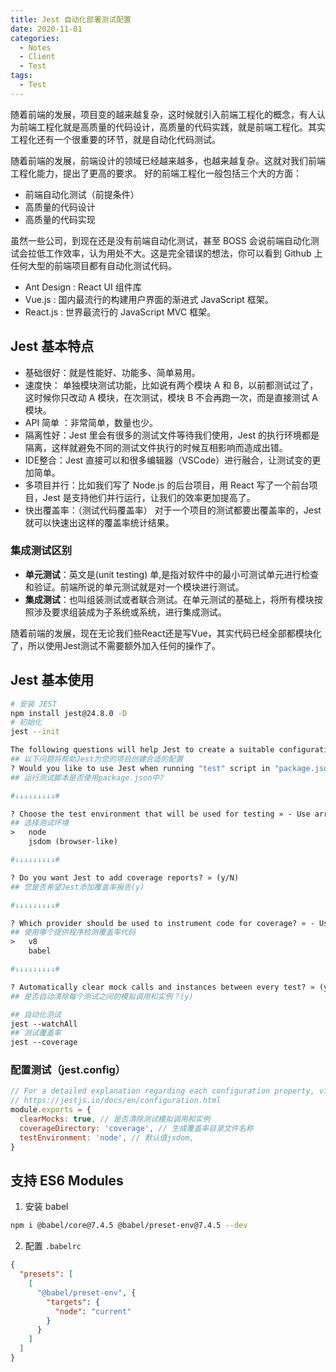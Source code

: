 ```yaml
---
title: Jest 自动化部署测试配置
date: 2020-11-01
categories:
  - Notes
  - Client
  - Test
tags:
  - Test
---
```


随着前端的发展，项目变的越来越复杂，这时候就引入前端工程化的概念，有人认为前端工程化就是高质量的代码设计，高质量的代码实践，就是前端工程化。其实工程化还有一个很重要的环节，就是自动化代码测试。

随着前端的发展，前端设计的领域已经越来越多，也越来越复杂。这就对我们前端工程化能力，提出了更高的要求。 好的前端工程化一般包括三个大的方面：

- 前端自动化测试（前提条件）
- 高质量的代码设计
- 高质量的代码实现

虽然一些公司，到现在还是没有前端自动化测试，甚至 BOSS 会说前端自动化测试会拉低工作效率，认为用处不大。这是完全错误的想法，你可以看到 Github 上任何大型的前端项目都有自动化测试代码。

- Ant Design : React UI 组件库
- Vue.js : 国内最流行的构建用户界面的渐进式 JavaScript 框架。
- React.js : 世界最流行的 JavaScript MVC 框架。

<!-- more -->

## Jest 基本特点

- 基础很好：就是性能好、功能多、简单易用。
- 速度快： 单独模块测试功能，比如说有两个模块 A 和 B，以前都测试过了，这时候你只改动 A 模块，在次测试，模块 B 不会再跑一次，而是直接测试 A 模块。
- API 简单 ：非常简单，数量也少。
- 隔离性好：Jest 里会有很多的测试文件等待我们使用，Jest 的执行环境都是隔离，这样就避免不同的测试文件执行的时候互相影响而造成出错。
- IDE整合：Jest 直接可以和很多编辑器（VSCode）进行融合，让测试变的更加简单。
- 多项目并行：比如我们写了 Node.js 的后台项目，用 React 写了一个前台项目，Jest 是支持他们并行运行，让我们的效率更加提高了。
- 快出覆盖率：（测试代码覆盖率） 对于一个项目的测试都要出覆盖率的，Jest就可以快速出这样的覆盖率统计结果。

### 集成测试区别

- **单元测试**：英文是(unit testing) 单,是指对软件中的最小可测试单元进行检查和验证。前端所说的单元测试就是对一个模块进行测试。
- **集成测试**：也叫组装测试或者联合测试。在单元测试的基础上，将所有模块按照涉及要求组装成为子系统或系统，进行集成测试。

随着前端的发展，现在无论我们些React还是写Vue，其实代码已经全部都模块化了，所以使用Jest测试不需要额外加入任何的操作了。

## Jest 基本使用

```sh
# 安装 JEST
npm install jest@24.8.0 -D
# 初始化
jest --init
```

```makefile
The following questions will help Jest to create a suitable configuration for your project
## 以下问题将帮助Jest为您的项目创建合适的配置
? Would you like to use Jest when running "test" script in "package.json"? » (Y/n)
## 运行测试脚本是否使用package.json中?

#↓↓↓↓↓↓↓↓↓#

? Choose the test environment that will be used for testing » - Use arrow-keys. Return to submit.
## 选择测试环境
>   node
    jsdom (browser-like)

#↓↓↓↓↓↓↓↓↓#

? Do you want Jest to add coverage reports? » (y/N)
## 您是否希望Jest添加覆盖率报告(y)

#↓↓↓↓↓↓↓↓↓#

? Which provider should be used to instrument code for coverage? » - Use arrow-keys. Return to submit.
## 使用哪个提供程序检测覆盖率代码
>   v8
    babel

#↓↓↓↓↓↓↓↓↓#

? Automatically clear mock calls and instances between every test? » (y/N)
## 是否自动清除每个测试之间的模拟调用和实例？(y)

## 自动化测试
jest --watchAll
## 测试覆盖率
jest --coverage
```

### 配置测试（jest.config）

~~~js
// For a detailed explanation regarding each configuration property, visit:
// https://jestjs.io/docs/en/configuration.html
module.exports = {
  clearMocks: true, // 是否清除测试模拟调用和实例
  coverageDirectory: 'coverage', // 生成覆盖率目录文件名称
  testEnvironment: 'node', // 默认值jsdom,
}
~~~

## 支持 ES6 Modules

1. 安装 babel

```sh
npm i @babel/core@7.4.5 @babel/preset-env@7.4.5 --dev
```

2. 配置 `.babelrc`

~~~json
{
  "presets": [
    [
      "@babel/preset-env", {
        "targets": {
          "node": "current"
        }
      }
    ]
  ]
}
~~~